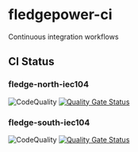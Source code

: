 # fledgepower-ci
Continuous integration workflows

## CI Status
### fledge-north-iec104
![CodeQuality](https://github.com/fledge-power/fledge-north-iec104/actions/workflows/qualityscan.yml/badge.svg)
[![Quality Gate Status](https://sonarcloud.io/api/project_badges/measure?project=fledge-power_fledge-north-iec104&metric=alert_status)](https://sonarcloud.io/dashboard?id=fledge-power_fledge-north-iec104)
### fledge-south-iec104
![CodeQuality](https://github.com/fledge-power/fledge-south-iec104/actions/workflows/qualityscan.yml/badge.svg)
[![Quality Gate Status](https://sonarcloud.io/api/project_badges/measure?project=fledge-power_fledge-south-iec104&metric=alert_status)](https://sonarcloud.io/dashboard?id=fledge-power_fledge-south-iec104)
